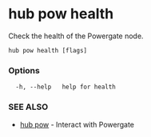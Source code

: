 # hub pow health

Check the health of the Powergate node.

```
hub pow health [flags]
```

### Options

```
  -h, --help   help for health
```

### SEE ALSO

* [hub pow](hub_pow.md)	 - Interact with Powergate
